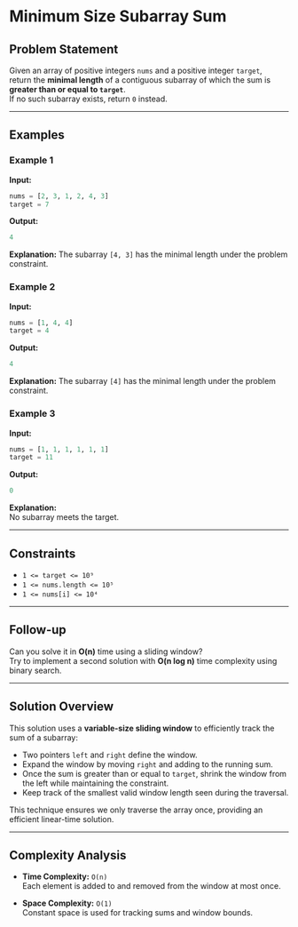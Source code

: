 # Minimum Size Subarray Sum

## Problem Statement

Given an array of positive integers `nums` and a positive integer `target`,  
return the **minimal length** of a contiguous subarray of which the sum is **greater than or equal to `target`**.  
If no such subarray exists, return `0` instead.

---

## Examples

### Example 1

**Input:**
```python
nums = [2, 3, 1, 2, 4, 3]
target = 7
```
**Output:**
```python
4
```
**Explanation:**
The subarray `[4, 3]` has the minimal length under the problem constraint.

### Example 2
**Input:**
```python
nums = [1, 4, 4]
target = 4
```
**Output:**
```python
4
```
**Explanation:**
The subarray `[4]` has the minimal length under the problem constraint.

### Example 3
**Input:**
```python
nums = [1, 1, 1, 1, 1, 1]
target = 11
```
**Output:**
```python
0
```

**Explanation:**  
No subarray meets the target.

---

## Constraints

- `1 <= target <= 10⁹`
- `1 <= nums.length <= 10⁵`
- `1 <= nums[i] <= 10⁴`

---

## Follow-up

Can you solve it in **O(n)** time using a sliding window?  
Try to implement a second solution with **O(n log n)** time complexity using binary search.

---

## Solution Overview

This solution uses a **variable-size sliding window** to efficiently track the sum of a subarray:

- Two pointers `left` and `right` define the window.
- Expand the window by moving `right` and adding to the running sum.
- Once the sum is greater than or equal to `target`, shrink the window from the left while maintaining the constraint.
- Keep track of the smallest valid window length seen during the traversal.

This technique ensures we only traverse the array once, providing an efficient linear-time solution.

---

## Complexity Analysis

- **Time Complexity:** `O(n)`  
  Each element is added to and removed from the window at most once.

- **Space Complexity:** `O(1)`  
  Constant space is used for tracking sums and window bounds.
